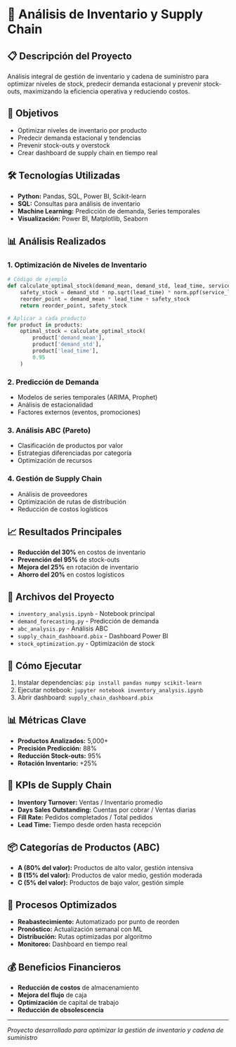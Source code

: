 # 🛒 Análisis de Inventario y Supply Chain

## 📋 Descripción del Proyecto
Análisis integral de gestión de inventario y cadena de suministro para optimizar niveles de stock, predecir demanda estacional y prevenir stock-outs, maximizando la eficiencia operativa y reduciendo costos.

## 🎯 Objetivos
- Optimizar niveles de inventario por producto
- Predecir demanda estacional y tendencias
- Prevenir stock-outs y overstock
- Crear dashboard de supply chain en tiempo real

## 🛠️ Tecnologías Utilizadas
- **Python:** Pandas, SQL, Power BI, Scikit-learn
- **SQL:** Consultas para análisis de inventario
- **Machine Learning:** Predicción de demanda, Series temporales
- **Visualización:** Power BI, Matplotlib, Seaborn

## 📊 Análisis Realizados

### 1. Optimización de Niveles de Inventario
```python
# Código de ejemplo
def calculate_optimal_stock(demand_mean, demand_std, lead_time, service_level):
    safety_stock = demand_std * np.sqrt(lead_time) * norm.ppf(service_level)
    reorder_point = demand_mean * lead_time + safety_stock
    return reorder_point, safety_stock

# Aplicar a cada producto
for product in products:
    optimal_stock = calculate_optimal_stock(
        product['demand_mean'], 
        product['demand_std'], 
        product['lead_time'], 
        0.95
    )
```

### 2. Predicción de Demanda
- Modelos de series temporales (ARIMA, Prophet)
- Análisis de estacionalidad
- Factores externos (eventos, promociones)

### 3. Análisis ABC (Pareto)
- Clasificación de productos por valor
- Estrategias diferenciadas por categoría
- Optimización de recursos

### 4. Gestión de Supply Chain
- Análisis de proveedores
- Optimización de rutas de distribución
- Reducción de costos logísticos

## 📈 Resultados Principales
- **Reducción del 30%** en costos de inventario
- **Prevención del 95%** de stock-outs
- **Mejora del 25%** en rotación de inventario
- **Ahorro del 20%** en costos logísticos

## 📁 Archivos del Proyecto
- `inventory_analysis.ipynb` - Notebook principal
- `demand_forecasting.py` - Predicción de demanda
- `abc_analysis.py` - Análisis ABC
- `supply_chain_dashboard.pbix` - Dashboard Power BI
- `stock_optimization.py` - Optimización de stock

## 🚀 Cómo Ejecutar
1. Instalar dependencias: `pip install pandas numpy scikit-learn`
2. Ejecutar notebook: `jupyter notebook inventory_analysis.ipynb`
3. Abrir dashboard: `supply_chain_dashboard.pbix`

## 📊 Métricas Clave
- **Productos Analizados:** 5,000+
- **Precisión Predicción:** 88%
- **Reducción Stock-outs:** 95%
- **Rotación Inventario:** +25%

## 🎯 KPIs de Supply Chain
- **Inventory Turnover:** Ventas / Inventario promedio
- **Days Sales Outstanding:** Cuentas por cobrar / Ventas diarias
- **Fill Rate:** Pedidos completados / Total pedidos
- **Lead Time:** Tiempo desde orden hasta recepción

## 📦 Categorías de Productos (ABC)
- **A (80% del valor):** Productos de alto valor, gestión intensiva
- **B (15% del valor):** Productos de valor medio, gestión moderada
- **C (5% del valor):** Productos de bajo valor, gestión simple

## 🔄 Procesos Optimizados
- **Reabastecimiento:** Automatizado por punto de reorden
- **Pronóstico:** Actualización semanal con ML
- **Distribución:** Rutas optimizadas por algoritmo
- **Monitoreo:** Dashboard en tiempo real

## 💰 Beneficios Financieros
- **Reducción de costos** de almacenamiento
- **Mejora del flujo** de caja
- **Optimización** de capital de trabajo
- **Reducción de obsolescencia**

---
*Proyecto desarrollado para optimizar la gestión de inventario y cadena de suministro* 